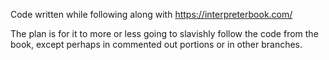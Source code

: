 Code written while following along with https://interpreterbook.com/

The plan is for it to more or less going to slavishly follow the code
from the book, except perhaps in commented out portions or in other
branches.

